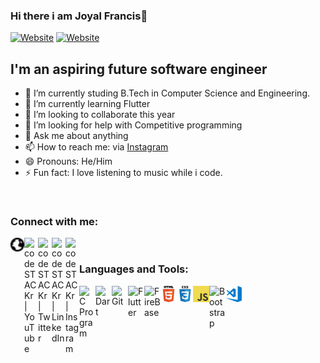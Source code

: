 ### Hi there i am Joyal Francis👋

[![Website](https://img.shields.io/website?color=light%20grey&down_color=light%20grey&down_message=CO&label=JOYAL%20FRANCIS&logo=JOYAL%20FRANCIS&logoColor=light%20grey&style=for-the-badge&up_color=light%20grey&up_message=CO&url=https%3A%2F%2Fjoyalfrancis.co)](https://joyalfrancis.co/)
[![Website](https://img.shields.io/badge/instagram-%23E4405F.svg?&style=for-the-badge&logo=instagram&logoColor=white)](https://www.instagram.com/heir__to_the__throne/?hl=en)
## I'm an aspiring future software engineer

- 🔭 I’m currently studing B.Tech in Computer Science and Engineering.
- 🌱 I’m currently learning Flutter
- 👯 I’m looking to collaborate this year
- 🤔 I’m looking for help with Competitive programming
- 💬 Ask me about anything
- 📫 How to reach me: via [Instagram](https://www.instagram.com/heir__to_the__throne/?hl=en)
- 😄 Pronouns: He/Him
- ⚡ Fun fact: I love listening to music while i code.
<br />

### Connect with me:

[<img align="left" alt="codeSTACKr.com" width="22px" src="https://raw.githubusercontent.com/iconic/open-iconic/master/svg/globe.svg" />][website]
[<img align="left" alt="codeSTACKr | YouTube" width="22px" src="https://cdn.jsdelivr.net/npm/simple-icons@v3/icons/youtube.svg" />][youtube]
[<img align="left" alt="codeSTACKr | Twitter" width="22px" src="https://cdn.jsdelivr.net/npm/simple-icons@v3/icons/twitter.svg" />][twitter]
[<img align="left" alt="codeSTACKr | LinkedIn" width="22px" src="https://cdn.jsdelivr.net/npm/simple-icons@v3/icons/linkedin.svg" />][linkedin]
[<img align="left" alt="codeSTACKr | Instagram" width="22px" src="https://cdn.jsdelivr.net/npm/simple-icons@v3/icons/instagram.svg" />][instagram]
<br>
### Languages and Tools:

<img align="left" alt="C Program" width="26px" src="https://toppng.com/uploads/preview/c-programming-icon-c-programming-language-logo-11562945679duaxtn3yq0.png" />
<img align="left" alt="Dart" width="26px" src="https://www.kindpng.com/picc/m/176-1766682_dart-programming-language-hd-png-download.png" />
<img align="left" alt="Git" width="26px" src="https://drive.google.com/file/d/11Mq_K9ykWk8u_s5qaSXphl5WJCEyT4C6/view?usp=sharing" />
<img align="left" alt="Flutter" width="26px" src="https://miro.medium.com/max/250/1*D5afxg0H9xyxfqRq_bfTgQ.png" />
<img align="left" alt="FireBase" width="26px" src="https://png2.cleanpng.com/sh/9e4541df87ed738598d43310ee84947e/L0KzQYm3VME4N6dxiZH0aYP2gLBuTfZqepZneeVuLXPvf8brTf1me6Rmf9t3Zz3mf773lgRmel5ue9H3cz3qf7FujPUua510RdlydHj4cn68gfQ2bGRofaZvY0S5QHA7V8MxO2Q5TKMAMkO8RoOBU8A0Omc8RuJ3Zx==/kisspng-firebase-cloud-messaging-computer-icons-google-clo-github-5ad5d3ce4fc460.4730334415239628303267.png" />
<img align="left" alt="HTML5" width="26px" src="https://raw.githubusercontent.com/github/explore/80688e429a7d4ef2fca1e82350fe8e3517d3494d/topics/html/html.png" />
<img align="left" alt="CSS3" width="26px" src="https://raw.githubusercontent.com/github/explore/80688e429a7d4ef2fca1e82350fe8e3517d3494d/topics/css/css.png" />
<img align="left" alt="JavaScript" width="26px" src="https://raw.githubusercontent.com/github/explore/80688e429a7d4ef2fca1e82350fe8e3517d3494d/topics/javascript/javascript.png" />
<img align="left" alt="Bootstrap" width="26px" src="https://png2.cleanpng.com/sh/613c992240b6841403cacd53e4b23fff/L0KzQYm3WMA5N6Z8fpH0aYP2gLBuTfJwd6V4jORqcD32c7LzgfJtbV57fdV9b4Kwd8PokPhqa6Qye95ycD3kgsW0jP9od15rhAR2YYTsf7A0gv9wfKR5itN5LXHzf73zj71nd6NyeeZyb36wfH7ojgAuaaF0i58AYkbkSIqCVvVkQWM5SJCAM0K0R4KAV8E2O2Q8SKoBOUS8Roq1kP5o/kisspng-bootstrap-scalable-vector-graphics-clip-art-logo-formation-bootstrap-apollo-formation-l-amp-apos-5b6a8996ec9240.532171771533708694969.png" />
<img align="left" alt="Visual Studio Code" width="26px" src="https://raw.githubusercontent.com/github/explore/80688e429a7d4ef2fca1e82350fe8e3517d3494d/topics/visual-studio-code/visual-studio-code.png" />






[website]: https://joyalfrancis.co/
[twitter]: https://twitter.com/joyalfrancis23
[youtube]: https://youtube.com
[instagram]: https://www.instagram.com/heir__to_the__throne/?hl=en
[linkedin]: https://www.linkedin.com/in/joyal-francis-3912751a7/

